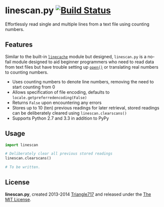# linescan.py [![Build Status](https://travis-ci.org/le717/linescan.py.png?branch=master)](https://travis-ci.org/le717/linescan.py) #

Effortlessly read single and multiple lines from a text file using counting numbers. 

## Features ##

Similar to the built-in [`linecache`](http://docs.python.org/3/library/linecache.html) module but designed, `linescan.py` is a no-fail module designed to aid beginner programmers who need to read data from text files but have trouble setting up [`open()`](http://docs.python.org/3/library/functions.html#open) or translating real numbers to counting numbers.

* Uses counting numbers to denote line numbers, removing the need to start counting from 0
* Allows specification of file encoding, defaults to `locale.getpreferredencoding(False)`
* Returns `False` upon encountering any errors
* Stores up to 10 (ten) previous readings for later retrieval, stored readings can be deliberately cleared using `linescan.clearscans()`
* Supports Python 2.7 and 3.3 in addition to PyPy

## Usage ##

```python
import linescan

# Deliberately clear all previous stored readings
linescan.clearscans()

# To be written.
```
## License ##

**linescan.py**, created 2013-2014 [Triangle717](http://Triangle717.WordPress.com) and released under the [The MIT License](http://opensource.org/licenses/MIT).
